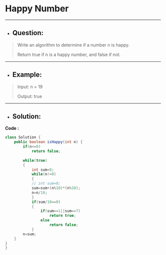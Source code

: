 # Happy Number
---
- ## Question:
> Write an algorithm to determine if a number n is happy.
> 
> Return true if n is a happy number, and false if not.
---
- ## Example:
> Input: n = 19
> 
> Output: true
---
- ## Solution:
**Code :**
```java
class Solution {
    public boolean isHappy(int n) {
        if(n<=0)
            return false;
        
        while(true)
        {
            int sum=0;
            while(n!=0)
            {
            // int sum=0;
            sum=sum+(n%10)*(n%10);
            n=n/10;
            }
            if(sum/10==0)
            {
                if(sum==1||sum==7)
                    return true;
                else
                    return false;
            }
        n=sum;
    }
}
}
